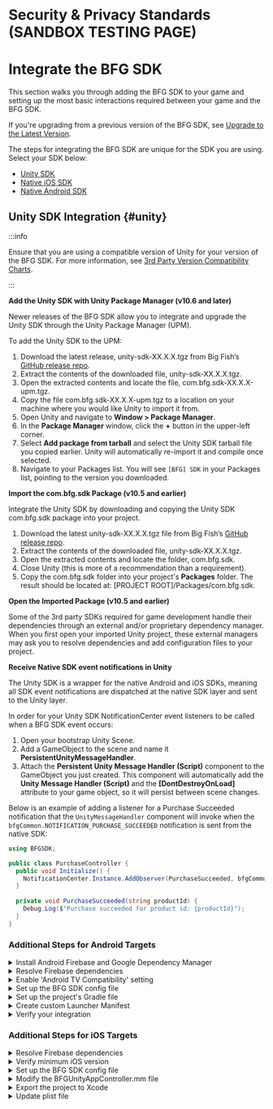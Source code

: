 # Security & Privacy Standards (SANDBOX TESTING PAGE)

# Integrate the BFG SDK

This section walks you through adding the BFG SDK to your game and setting up the most basic interactions required between your game and the BFG SDK.

If you're upgrading from a previous version of the BFG SDK, see [Upgrade to the Latest Version](./upgrade).

The steps for integrating the BFG SDK are unique for the SDK you are using. Select your SDK below:

- [Unity SDK](#unity)
- [Native iOS SDK](#ios)
- [Native Android SDK](#android)

## Unity SDK Integration {#unity}

:::info

Ensure that you are using a compatible version of Unity for your version of the BFG SDK. For more information, see [3rd Party Version Compatibility Charts](./compatibility-charts).

:::

**Add the Unity SDK with Unity Package Manager (v10.6 and later)**

Newer releases of the BFG SDK allow you to integrate and upgrade the Unity SDK through the Unity Package Manager (UPM).

To add the Unity SDK to the UPM:

1. Download the latest release, unity-sdk-XX.X.X.tgz from Big Fish’s [GitHub release repo](https://github.com/bigfishgames-external/sdk-unity-releases/releases).  
2. Extract the contents of the downloaded file, unity-sdk-XX.X.X.tgz.
3. Open the extracted contents and locate the file, com.bfg.sdk-XX.X.X-upm.tgz.
4. Copy the file com.bfg.sdk-XX.X.X-upm.tgz to a location on your machine where you would like Unity to import it from.
5. Open Unity and navigate to **Window > Package Manager**.
6. In the **Package Manager** window, click the **+** button in the upper-left corner.
7. Select **Add package from tarball** and select the Unity SDK tarball file you copied earlier. Unity will automatically re-import it and compile once selected.
8. Navigate to your Packages list. You will see ``[BFG] SDK`` in your Packages list, pointing to the version you downloaded.


**Import the com.bfg.sdk Package (v10.5 and earlier)**

Integrate the Unity SDK by downloading and copying the Unity SDK com.bfg.sdk package into your project.

1. Download the latest unity-sdk-XX.X.X.tgz file from Big Fish’s [GitHub release repo](https://github.com/bigfishgames-external/sdk-unity-releases/releases).
2. Extract the contents of the downloaded file, unity-sdk-XX.X.X.tgz. 
3. Open the extracted contents and locate the folder, com.bfg.sdk.
4. Close Unity (this is more of a recommendation than a requirement).
5. Copy the com.bfg.sdk folder into your project's **Packages** folder. The result should be located at: [PROJECT ROOT]/Packages/com.bfg.sdk.

**Open the Imported Package (v10.5 and earlier)**

Some of the 3rd party SDKs required for game development handle their dependencies through an external and/or proprietary dependency manager. When you first open your imported Unity project, these external managers may ask you to resolve dependencies and add configuration files to your project.

**Receive Native SDK event notifications in Unity**

The Unity SDK is a wrapper for the native Android and iOS SDKs, meaning all SDK event notifications are dispatched at the native SDK layer and sent to the Unity layer.

In order for your Unity SDK NotificationCenter event listeners to be called when a BFG SDK event occurs:

1. Open your bootstrap Unity Scene.
2. Add a GameObject to the scene and name it **PersistentUnityMessageHandler**.
3. Attach the **Persistent Unity Message Handler (Script)** component to the GameObject you just created. This component will automatically add the **Unity Message Handler (Script)** and the **[DontDestroyOnLoad]** attribute to your game object, so it will persist between scene changes.

Below is an example of adding a listener for a Purchase Succeeded notification that the ``UnityMessageHandler`` component will invoke when the ``bfgCommon.NOTIFICATION_PURCHASE_SUCCEEDED`` notification is sent from the native SDK:

```csharp
using BFGSDK;

public class PurchaseController {
  public void Initialize() {
    NotificationCenter.Instance.AddObserver(PurchaseSucceeded, bfgCommon.NOTIFICATION_PURCHASE_SUCCEEDED);
  }
  
  private void PurchaseSucceeded(string productId) {
    Debug.Log($"Purchase succeeded for product id: {productId}");
  }
}
```

### Additional Steps for Android Targets

<details>
  <summary>Install Android Firebase and Google Dependency Manager</summary>

The .unitypackage of these plugins must be downloaded from the [Google Unity Archives](https://developers.google.com/unity/archive) and installed into your Unity Project.

1. Double-click on the .unitypackage and follow the instructions for the import process.
2. Import everything that Unity recommends in the import package window.

Failing to import everything that Unity lists will result in complications when exporting your Unity Android gradle project, attempting builds in Android Studio, and building an APK directly in Unity.

It may also be beneficial to add a few auto-generated files to your version control system's ignore file, but this step is entirely optional and should be considered based on how your project prefers to handle files that are dirtied from builds:

```
/Assets/StreamingAssets/google-services-desktop.json*
/Assets/Plugins/Android/FirebaseCrashlytics.androidlib/res/values/crashlytics_build_id.xml*
```

</details>

<details>
  <summary>Resolve Firebase dependencies</summary>

After importing the Unity SDK, the external Firebase SDKs (by way of the External Dependency Manager plugin) will embed a number of supporting files within your project. If the External Dependency Manager plugin is not available, you will be prompted to resolve dependencies.

:::info 

If you are not prompted, trigger the Android resolution by selecting **Assets > External Dependency Manager > Android Resolver > Resolve**. The "Force Resolve" option may be needed in rare circumstances.

:::

After resolution, the following files will be added to your project:

- Assets/Plugins/Android/FirebaseApp.androidlib/*
- Assets/Plugins/Android/FirebaseCrashlytics.androidlib/*
- Assets/GeneratedLocalRepo/*

If you have custom gradle build files, the Firebase SDKs will also automatically edit these gradle build files within your project:

- Assets/Plugins/Android/mainTemplate.gradle
- Assets/Plugins/Android/gradleTemplate.properties (Unity v2019.3 or newer)

</details>

<details>
  <summary>Enable 'Android TV Compatibility' setting</summary>

:::info 

If Android TV Compatibility is not enabled, you will receive the following error when building your project:

> BfgUnitySdkSample-2021.3.9/goog/launcher/src/main/AndroidManifest.xml:5:3-30:17: AAPT: error: resource drawable/app_banner (aka com.bigfishgames.bfgsdkunitygoogle:drawable/app_banner) not found.

:::

To enable the ‘Android TV Compatibility’ setting:

1. In Unity, open your **Project Settings**.
2. Navigate to the **Player** section.
3. Expand **Other Settings**.
4. Check **Android TV Compatibility** and **Android Game**.

</details>

<details>
  <summary>Set up the BFG SDK config file</summary>

The BFG SDK configuration file, bfg_config.json, provides the basic settings that will be used as the settings values during the first and subsequent launches. The BFG SDK Sample App provides a template with default values that you can build upon for your project. To copy it into your project:

1. Navigate to the root folder of your unzipped Unity SDK.
2. Copy the config file, bfg_config.json from /SampleApp/com.bfg.sdk/Editor/Plugins/Android/res/raw/bfg_config.json to the following locations in your project:
  - Google: /Assets/Plugins/Android/Google/post-copy/launcher/src/main/res/raw/bfg_config.json
  - Amazon: /Assets/Plugins/Android/Amazon/post-copy/launcher/src/main/res/raw/bfg_config.json

To learn about the settings and configuration options in bfg_config.json, see the Android section of Configure the BFG SDK.
</details>

<details>
  <summary>Set up the project's Gradle file</summary>

:::info

The following code snippets contain placeholder version numbers ‘X.X.X’. Replace these placeholders with the appropriate version for your release of the BFG SDK, found at [3rd Party Version Compatibility Charts](../bfgsdk/compatibility-charts).

:::

Make the following modifications to your project's Gradle file, mainTemplate.gradle:

1. Add the following lines to the top of **mainTemplate.gradle** file:

```
apply plugin: 'com.android.library'
apply plugin: 'kotlin-android'
apply plugin: 'kotlin-android-extensions'
```

2. Modify the **buildscript** code section to match the following:

```
buildscript {
	ext.kotlin_version = 'X.X.X'
	repositories {
		google()
    mavenCentral()
    maven { url 'https://zendesk.jfrog.io/zendesk/repo' }
	}

	dependencies {
		classpath 'com.android.tools.build:gradle:X.X.X'
    classpath 'com.google.firebase:perf-plugin:1.3.1'
    classpath "org.jetbrains.kotlin:kotlin-gradle-plugin:$kotlin_version"
	}
}
```

3. Verify that your dependencies section has all the necessary dependencies for the SDK, as well as the regular Unity dependencies. Note that the below sample code may not be a comprehensive list of all dependencies required for your project. 

```
dependencies {
  // Google Billing dependencies
  implementation 'com.android.billingclient:billing:X.X.X'
      
  // Zendesk
  implementation group: 'com.zendesk', name: 'support', version: 'X.X.X'
  implementation 'com.zendesk.belvedere2:belvedere:X.X.X'
  implementation 'com.google.android.material:material:X.X.X'
  implementation 'com.squareup.okhttp:okhttp:X.X.X'
  implementation 'com.squareup.moshi:moshi:X.X.X'

  // AppsFlyer
  implementation 'com.appsflyer:af-android-sdk:X.X.X'
  implementation 'com.android.installreferrer:installreferrer:X.X.X'

  // Firebase
  implementation 'com.google.firebase:firebase-crashlytics:X.X.X'
  implementation 'com.google.firebase:firebase-analytics:X.X.X'
  implementation 'com.google.firebase:firebase-messaging:X.X.X'
  implementation 'com.google.firebase:firebase-perf:X.X.X'

  // Rave
  implementation 'androidx.security:security-crypto:X.X.X'
  implementation 'androidx.work:work-runtime:X.X.X'
  implementation 'com.google.android.gms:play-services-auth:X.X.X'
  implementation 'com.facebook.android:facebook-android-sdk:X.X.X'
  implementation 'com.android.volley:volley:X.X.X'

  // Other dependencies
  implementation 'androidx.constraintlayout:constraintlayout:X.X.X'
}
```

</details>

<details>
  <summary>Create custom Launcher Manifest</summary>

Big Fish Games uses a custom launcher manifest file to initialize the BFG SDK. To get the file, copy it from the BFG SDK Sample App:

1. Navigate to the root folder of your unzipped Unity SDK.
2. Copy the launcher manifest, LauncherManifest.xml /SampleApp/Samples/\$SampleProjectName/Assets/Plugins/Android/LauncherManifest.xml to your own project.

:::info 

If you need to make any changes to the manifest, do so **after** copying over the file. You can only specify one custom launcher manifest in Unity.

:::

Once the file is copied and modified as needed, ensure you set the **Custom Launcher Manifest** setting in Unity:

1. In Unity, open **Project Settings**.
2. Navigate to the **Player** section.
3. Expand **Publishing Settings** and scroll down to the **Build** section.
4. Check **Custom Launcher Manifest**.

</details>

<details>
  <summary>Verify your integration</summary>

Once you’ve completed the setup for Android, your project should have the following project folder structure. If you are missing any folders and/or files, you can copy the post-copy folder and all its contents from the BFG SDK Sample App into your own project.

| **Directory** | **Description** |
|---|---|
| **Plugins/Android** | Root folder for all needed android integration files. |
| **Plugins/Android/FirebaseApp.androidlib** | Contains needed files for Firebase Analytics. |
| **Plugins/Android/FirebaseCrashlytics.androidlib** | Contains needed files for Firebase Crashlytics. |
| **Plugins/Android/Google** | Contains Android Manifest files. |
| **Plugins/Android/Google/post-copy** | Used by build system to copy specific files to their correct app. |
| **Plugins/Android/Google/post-copy/launcher** | Contains Google services .JSON files. These files are used by Firebase for Crashlytics integration. |
| **Plugins/Android/Google/post-copy/launcher/src/main/res/mipmap** | Contains App Icons. This structure can change depending on team/project setup. |
| **Plugins/Android/Google/post-copy/launcher/src/main/res/raw** | Contains the BFG Config files. |
| **Plugins/Android/Google/post-copy/launcher/src/main/res/values** | Contains refs.xml files. |
| **Plugins/Android/Google/post-copy/launcher/src/main/res/xml** | Contains optional debugging files. |
</details>

### Additional Steps for iOS Targets

<details>
  <summary>Resolve Firebase dependencies</summary>

After importing the Unity SDK, certain dependencies, such as Firebase, will attempt to configure your system to use CocoaPods. This means that the External Dependency Manager's iOS Resolver will be configured to include CocoaPods dependencies within a .xcworkspace file, and all of your developer and build tools will need to open/operate on the .xcworkspace file instead of the .xcodeproj file. 

While it's safer to use CocoaPods to manage iOS dependencies, it may not be appropriate for all projects. You may decide to use an alternative setup:

**Alternative 1: Embed CocoaPods directly within a generated .xcodeproj file**

One alternative is to embed CocoaPods directly within the generated .xcodeproj by changing the iOS Resolver Settings:

1. In Unity, go to **Assets > External Dependency Manager > iOS Resolver > Settings** to open your iOS Resolver settings.
2. Change the value of the "Cocoapods Integration" dropdown from "Xcode Workspace - Add Cocoapods to the Xcode Workspace" to "Xcode Project - Add Cocoapods to the Xcode project."
3. Verify the setting was changed within ProjectSettings/GvhProjectSettings.xml and track the change in your source control system.

**Alternative 2: Add Firebase dependencies without CocoaPods**

If your project is not capable of supporting CocoaPods, then the Firebase dependencies can be included with the use of a support package.

:::warning 

Your project may already include references to other iOS libraries outside of Firebase. The process detailed in this section does not automatically resolve any dependencies apart from Firebase, and you will need to manage them manually on your own.

:::

1. In Unity, go to **Assets > External Dependency Manager > iOS Resolver > Settings** to open your iOS Resolver settings.
2. Locate **CocoaPods Integration** setting and change it to "None - Do not integrate CocoaPods."
3. Verify the setting was changed within ProjectSettings/GvhProjectSettings.xml and track the change in your source control system.
4. Download the Firebase support file, com.bfg.sdk.ext.firebase-support*, from the same place you downloaded the Unity SDK package.
5. Extract the package and rename the extracted folder to something that will be unique in your project's "Packages" directory. We recommend naming it "com.bfg.sdk.ext.firebase-support" to stay aligned with the package's ID, but it's ultimately up to your project's preferred naming scheme.
6. Move or copy the folder into your project's root "Packages" folder.

After performing the above, the BFG Unity SDK will automatically include Firebase's dependencies within your generated Xcode project.

Note that your resulting Xcode project will still have a "Pods" folder, even though the project is not using CocoaPods. This is to allow the Firebase Unity SDK's automatic symbol upload build phase to run as expected.

</details>

<details>
  <summary>Verify minimum iOS version</summary>

1. In Unity, open your **Project Settings**.
2. Navigate to the **Player** section.
3. Expand **Other Settings**.
4. For **Target minimum iOS Version**, verify that the correct minimum supported iOS version is selected.

Alternatively, you can set the "MinimumOSVersion" key in your Info.plist file.

</details>

<details>
  <summary>Set up the BFG SDK config file</summary>

The BFG SDK config file, bfg_config.json, provides the basic settings that will be used as the settings values during the first and subsequent launches. The BFG SDK Sample App provides a template with default values that you can build upon for your project. To copy it into your project:

1. Navigate to the root folder of your unzipped Unity SDK.
2. Copy the config file, bfg_config.json from /Packages/com.bfg.sdk/Editor/Plugins/iOS/bfg_config.json to the following location in your project: /Assets/Plugins/iOS/bfg_config.json
3. In Unity, open the **BFG > Build Settings** dialog.
4. Under **iOS Settings**, set the file path for **bfg_config.json File Path**.

To learn about the settings and configuration options in the BFG SDK config file, go to the iOS section of Configure the BFG SDK.
</details>

<details>
  <summary>Modify the BFGUnityAppController.mm file</summary>

Big Fish Games uses a custom BFGUnityAppController.mm file to initialize the BFG SDK. In most integrations, you can simply use the sample BFGUnityAppController.mm in the BFG SDK Sample App:

1. Navigate to the root folder of your unzipped Unity SDK.
2. Copy BFGUnityAppController.mm from /SampleApp/com.bfg.sdk/Runtime/Plugins/iOS/ to your own project.

BFGUnityAppController.mm will be copied over to the exported iOS project and will act as the App Delegate in Xcode.

::: info

If you choose to make changes to this file after exporting the iOS Xcode project, then be sure to replicate those changes back into the file at Packages/com.bfg.sdk/Runtime/Plugins/iOS/BFGUnityAppController.mm.

:::

**(Optional) Add a Pause/Resume Delegate to BFGUnityAppController.mm** 

To add the ability to pause and resume, add this code to set the bfgManagerPauseResumeDelegate:

```objectivec
@interface BFGUnityAppController : UnityAppController <bfgManagerPauseResumeDelegate>
@end

@implementation BFGUnityAppController
- (BOOL)application:(UIApplication*) application didFinishLaunchingWithOptions:(NSDictionary *)launchOptions
{
  // Set the Pause Resume delegate
  [bfgManager addPauseResumeDelegate:self];
}

// Implement bfgManagerPauseResumeDelegate callbacks
- (void)bfgManagerShouldPauseGame
{
  NSLog(@"Game should be paused because the Native iOS SDK is about to block the display.");
}
- (void)bfgManagerShouldResumeGame
{
  NSLog(@"Game can resume because the Native iOS SDK is about to unblock the display.");
}
@end
```

**(Optional) Customize the top view controller** 

The sample BFGUnityAppController.mm file assumes that your top view controller window is inside the App Delegate. However, if your top view controller will not be ready until later, use the following procedure to initialize the Native iOS SDK:

```objectivec
- (BOOL)application:(UIApplication *)application didFinishLaunchingWithOptions:(NSDictionary *)launchOptions
{
  [bfgManager initWithLaunchOptions:launchOptions];
}
```

When your main window is ready, use the following code:

```objectivec
- (void)myViewControllerReady
{
  [bfgManager startWithParentViewController:myMainViewController];
}
```

**(Optional) Workaround for games locked in landscape orientation** 

::: warning

This workaround should only be used if your game is meant to be **locked** on Landscape mode. Do not use this if your game supports both Portrait and Landscape modes on iOS devices.

:::

A crash sometimes occurs for games that only support landscape orientation on an iPhone. The current fix is to add the following code to your BFGUnityAppController.mm file:

```objectivec
- (UIInterfaceOrientationMask)application:(UIApplication *)application supportedInterfaceOrientationsForWindow:(nullable UIWindow *)window
{
  UIViewController *viewWalker = window.rootViewController;
  while (viewWalker != nil)
  {
    if ([viewWalker isKindOfClass:[UIImagePickerController class]] && !viewWalker.isBeingDismissed)
    {
      return UIInterfaceOrientationMaskAll;
    }
    viewWalker = viewWalker.presentedViewController;
  }
  return UIInterfaceOrientationMaskLandscape;
}
```

</details>

<details>
  <summary>Export the project to Xcode</summary>

Developers will have more flexibility to customize the integration of the Big Fish and Rave SDKs by exporting the Unity project to Xcode.

1. In Unity, go to **BFG > Build Settings** to set your Big Fish build settings. For more information about these settings, see BFG Unity Build Settings.
2. Once you’re done, close the **Build Settings** dialog.
3. Open Unity’s **Build Settings**.
4. Select **iOS** from the **Platform** list, then click the **Switch Platform** button.
5. Click **Build And Run**.
6. Navigate to the desired location on your computer, and save the project.

If you enabled the Big Fish build settings in Step 1, the build will automatically perform all of the post-processing steps required for your build and ensure that all supporting settings files, startup calls, plist entries, linked frameworks, build phases, build settings, etc are integrated correctly into the exported Xcode project.

:::warning

If you do not enable the build settings using the BFG > Build Settings menu, you must add all dependencies and settings via your own post processing scripts; otherwise, the exported projects will either fail or have runtime errors.

:::

::: info

When building your project with Xcode or the Xcode command line tools, you must use the generated .xcworkspace instead of the generated .xcodeproj unless you change your iOS Resolver settings (see “CocoaPods Alternatives” under “Resolve Firebase dependencies”, above).

:::
</details>

<details>
  <summary>Update plist file</summary>

After you export your project from Unity to Xcode, verify that your Info.plist file has all the required settings:

**Mobile Telemetry Services (MTS)**

> To support Big Fish reporting through Mobile Telemetry Services (MTS), add the following key-value pair to your Info.plist file. The “BFG_ENVIRON_TEST” is a String value type. This step is necessary to ensure that MTS data gets routed to the appropriate environment once the game goes live. Without this setting, you will see a warning on the Xcode and device consoles. 

```xml
<key>BFGEnviron</key>
<string>BFG_ENVIRON_TEST</string>
```

**AppIdentifierPrefix Setting**

> The SDK requires the AppIdentifierPrefix to be added to the game's Info.plist file. 

```xml
<key>AppIdentifierPrefix</key>
<string>${AppIdentifierPrefix}</string>
```

**Privacy Settings and Localized InfoPlist.strings**

> The four required privacy text settings (``NSCameraUsageDescription``, ``NSPhotoLibraryUsageDescription``, ``NSBluetoothAlwaysUsageDescription``, and ``NSBluetoothPeripheralUsageDescription``) can be localized by using localized Info.plists in Xcode.
> 
> There are five supported languages for the Permission strings located in the localized InfoPlist.strings files:

```xml title="EN"
"NSCameraUsageDescription" = "Used to take a profile picture.";
"NSPhotoLibraryUsageDescription" = "Used to choose a profile picture.";
"NSBluetoothAlwaysUsageDescription" = "Used to find, connect and transfer data between different devices.";
"NSBluetoothPeripheralUsageDescription" = "Used to find, connect and transfer data between different devices.";
```

```xml title="FR"
"NSCameraUsageDescription" = "Sert à prendre une photo pour le profil.";
"NSPhotoLibraryUsageDescription" = "Sert à choisir une photo pour le profil.";
"NSBluetoothAlwaysUsageDescription" = "Utilisé pour rechercher, connecter et transférer des données entre différents appareils.";
"NSBluetoothPeripheralUsageDescription" = "Utilisé pour rechercher, connecter et transférer des données entre différents appareils.";
```

```xml title="DE"
"NSCameraUsageDescription" = "Um ein Profilbild zu machen.";
"NSPhotoLibraryUsageDescription" = "Für die Auswahl eines Profilbildes.";
"NSBluetoothAlwaysUsageDescription" = "Damit können Geräte gefunden, miteinander verbunden und Daten übertragen werden.";
"NSBluetoothPeripheralUsageDescription" = "Damit können Geräte gefunden, miteinander verbunden und Daten übertragen werden.";
```

```xml title="JA"
"NSCameraUsageDescription" = "プロフィール写真の撮影に使用します。";
"NSPhotoLibraryUsageDescription" = "プロフィール写真の選択に使用します。";
"NSBluetoothAlwaysUsageDescription" = "異なるデバイス間でデータを検索、接続、転送するために使用されます。";
"NSBluetoothPeripheralUsageDescription" = "異なるデバイス間でデータを検索、接続、転送するために使用されます。";
```

```xml title="RU"
"NSCameraUsageDescription" = "Сделайте фото профиля.";
"NSPhotoLibraryUsageDescription" = "Выберите фото профиля.";
"NSBluetoothAlwaysUsageDescription" = "Используется для поиска, подключения и передачи данных между разными устройствами.";
"NSBluetoothPeripheralUsageDescription" = "Используется для поиска, подключения и передачи данных между разными устройствами.";
```

</details>
